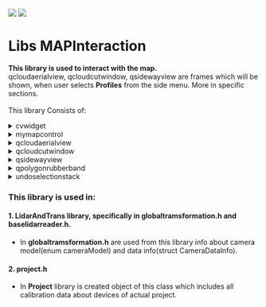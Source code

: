 <!-- PROJECT LOGO -->
<br />
<div align="left">
<img src="https://github.com/dekdekan/lidaretto-desktop/blob/completeRefactor_change_cuts/README_images/logo_black.svg#gh-light-mode-only">
<img src="https://github.com/dekdekan/lidaretto-desktop/blob/completeRefactor_change_cuts/README_images/logo_white.svg#gh-dark-mode-only">
</div>
  <h1 align="left">Libs MAPInteraction</h1>

**This library is used to interact with the map.**<br />
qcloudaerialview, qcloudcutwindow, qsidewayview are frames which will be shown, when user selects **Profiles** from the side menu. More in specific sections. <br /><br />
This library Consists of:

<!-- //////////////////////////////////////////////////////////////////////////////////////////////////////////////////////////////////////////////////////// -->

<details><summary>cvwidget</summary>
<p>

## cvwidget is widget class where defined image is rendered.
There is included QT class QOpenGLWidget: <a href="https://doc.qt.io/qt-6/qopenglwidget.html">Show documentation</a>, thanks to which we can display OpenGL graphics.
  
### Getting Started
1. When you want to use this widget somewhere, first of all you have to add widget with class **CQtOpenCVViewerGl** to .ui file.
  
2. Then you just call only function **showImage** on this widget, and defined image in widget will be rendered, also on resizing. If image shows properly this funtcion **return true**, else **return false**. Function **showImage**:
```js
bool CQtOpenCVViewerGl::showImage(const cv::Mat& image)
```
3. If you want to get position on image, where user clicked:  (parameter widgetpos is position of widget from global)
 ```js
QPoint CQtOpenCVViewerGl::getImageClickPos(QPoint widgetpos)
``` 
4. If you want to get position of point, which should be at the same position on image, when widget is resized:
 ```js
QPoint CQtOpenCVViewerGl::getImagePosToWidgetPos(QPoint imagepos)
```
  
---  
  
</p>
</details>



<!-- //////////////////////////////////////////////////////////////////////////////////////////////////////////////////////////////////////////////////////// -->

<details><summary>mymapcontrol</summary>
<p>
  
---
  
## mymapcontrol is used to interact with the map. This class is part of an open-source cross-platform map widget QMapControl. 
  - Contact e-mail: kaiwinter@gmx.de
  - Changes were made by Martin Dekan for the purpose of trajectory selection
  - github: https://github.com/kaiwinter/QMapControl</br>
  
 QMapControl is implemented in external libs of lidaretto project.


### Getting Started
<details><summary>&emsp;&emsp; Needed steps to show map </summary>  <!--////////////////////////////////////////////////////////////////////// --></br>

1. To use this map control, first of all you have to add some container with QFrame class to .ui file.
2. Then promote this QFrame to class **MyMapControl**.
3. Add this <a href="https://github.com/alexpoltak/vrs_cvicenie_3/blob/main/documents/Includes.txt">Includes</a> to .pro file of app.
4. Include to header file of application:
    - `#include "mymapcontrol.h"`
    - `#include <osmmapadapter.h>`
    - `#include <maplayer.h>`
    - `#include "common.h"`

5. You need to create new map adapter(example is for OpenStreetMap):
    - `MapAdapter* mapadapter;`
```js
mapadapter = new OSMMapAdapter();
```
6. Create new layer with map adapter created in previous step:
    - `Layer* mainlayer;`
```js
mainlayer = new MapLayer("OpenStreetMap-Layer", mapadapter);
```
7. Call **__init()** on map QFrame (created in 1. and 2. step) to initialize all needed values:
```js
 void __init()
```
8. To add layer created in step 6, or another layer, to layers of map call **addLayer** on map QFrame:
```js
void addLayer(Layer* layer)
```
</details>

<details><summary>&emsp;&emsp; Methods for manipulation with map position, size</summary> <!--/////////////////////////////////////////////// --></br>
  
1. To set the middle of the map to the given coordinate, call **setView** on map QFrame:
```js
void setView(const QPointF& coordinate)
```
2. To Keep the center of the map on the Geometry, even when it moves, call **followGeometry** on map QFrame:
```js
void followGeometry ( const Geometry* geometry )
```
3. If the view is set to follow a Geometry this method stops the trace:
```js
void stopFollowing ( const Geometry* geometry )
```
4. To move smoothly the center of the view to the given Coordinate, call **moveTo** on map QFrame:
```js
oid moveTo	( QPointF coordinate )
```
5. To get the coordinate of the center of the map, call **currentCoordinate** on map QFrame:
```js
QPointF	currentCoordinate()
```
6. To scroll the view to the left, call **scrollLeft** on map QFrame:
```js
void scrollLeft ( int pixel)
```
7. To scroll the view to the right, call **scrollRight** on map QFrame:
```js
void scrollRight ( int pixel)
```
8. To scroll the view up, call **scrollUp** on map QFrame:
```js
void scrollUp ( int pixel)
```
9. To scroll the view down, call **scrollDown** on map QFrame:
```js
void scrollDown ( int pixel)
```
10. To scroll the view by the given point, call **scroll** on map QFrame:
```js
void scroll ( const QPoint scroll )
```

11. To resize the map to the given size, call **resize** on map QFrame:
```js
void resize(const QSize newSize)
```
</details>


<details><summary>&emsp;&emsp; 
Methods for displaying add-ons on the map </summary> <!--/////////////////////////////////////////////////////////////////////// --></br>
1. To set another cursor, call **setCursorFromList** with "true" in input on map QFrame: 

| previousIndexOfInterest condition        | Description                                           |   
| :-------------                           | :-------------                                        |
| default_hand_open      | checks if some trajectory point is in defined area    | 
| default_hand_closed      | checks if some trajectory point is in defined area    | 
| circle_selecting_hand_open      | checks if some trajectory point is in defined area    | 
| circle_selecting_hand_closed      | checks if some trajectory point is in defined area    | 
| circle_selecting_notSelecting      | checks if some trajectory point is in defined area    | 
| circle_selecting_selecting      | checks if some trajectory point is in defined area    | 
| circle_selecting_polygon      | checks if some trajectory point is in defined area    | 
| circle_selecting_rectangle      | checks if some trajectory point is in defined area    | 
| circle_selecting_time      | checks if some trajectory point is in defined area    | 
| circle_deselecting_hand_open      | checks if some trajectory point is in defined area    | 
| circle_deselecting_hand_closed      | checks if some trajectory point is in defined area    | 
| circle_deselecting_notSelecting      | checks if some trajectory point is in defined area    | 
| circle_deselecting_selecting      | checks if some trajectory point is in defined area    | 
| circle_deselecting_rectangle      | checks if some trajectory point is in defined area    | 
| adding_splitpoint_hand_open      | checks if some trajectory point is in defined area    | 
| adding_splitpoint_hand_closed      | checks if some trajectory point is in defined area    | 
| adding_splitpoint_adding      | checks if some trajectory point is in defined area    | 
| info_point_select      | checks if some trajectory point is in defined area    | 
```js
void setCursorFromList(int index)
```

2. To display the scale within the widget, call **showScale** with "true" in input on map QFrame: 
```js
void showScale ( bool visible )
```
3. To display crosshairs, call **showCrosshairs** with "true" in input on map QFrame:
```js
void showCrosshairs ( bool visible )
```
4. To display information about trajectory point defined by index, call **setInfo** on map QFrame: 
information is also displayed when mouse mode is set to "PointInfoSelection" and user clickes somewhere on trajectory.

    - `info` - index of point whose information should be displayed

```js
void setInfo(int info)
```

  
</details>  



<details><summary>&emsp;&emsp; Methods of selecting trajectory points </summary> <!--/////////////////////////////////////////////////////////////////////// --></br>

1. To set type of mouse mode and type of selection, call **setMouseMode** on map QFrame: 

| enum MouseMode      | enum MouseMode-Description                          |      | enum SelectionType  |
| :-------------      | :-------------                                      |------| :-------------      | 
| Panning             | The map can be moved                                |      | CircleSelection     | 
| Dragging            | Selection rectangular area can be drawn in the map  |      | PolygonSelection    |
| None                | Mouse move events have no efect to the map          |      | RectangleSelection  |
| Selecting           | Selecting a trajectory                              |      | TimeSelection       | 
| Deselecting         | Deselecting a trajectory                            |      | AreaSelection       | 
| InsertSplitPoint    | Inserting split point                               |      | CircleDeselection   |
| PointInfoSelection  | Painting info about selected point on trajectory    |      | RectangleDeselection|
| LineForCut_Selecting| It is used to select point for cutting line         |      | TimeDeselection     |


```js
void setMouseMode(MouseMode mousemode,SelectionType selectiontype )
```


2. To select all points among defined points, call **selectInTrajectory** on map QFrame: 

    - `start` - index of start point
    - `goal` - index of end point

```js
void selectInTrajectory(int fromPoint,int toPoint)
```
3. To deselect all points among defined points, call **deselectInTrajectory** on map QFrame: 

    - `start` - index of start point
    - `goal` - index of end point

```js
void deselectInTrajectory(int fromPoint,int toPoint)
```
4.  To select or deselect all points among defined points, based on mouse mode, call **doWithTrajectoryBetweenPoints** on map QFrame: 
    - `mouse mode is Selecting ` - selectInTrajectory is called
    - `mouse mode is Deselecting` - deselectInTrajectory is called
```js
void MyMapControl::doWithTrajectoryBetweenPoints(int lastIndex,int newindex)
```

5. To select all prepared points(to change points states from "during selection" to "selected"), call **SelectPreparedPoints** on map QFrame: 
```js
void SelectPreparedPoints()
```
6. To deselect all prepared points(to change points states from "during selection" to "not selected"), call **DeselectPreparedPoints** on map QFrame: 
```js
void DeselectPreparedPoints()
```

7. To select all points of trajectory(to change points states to "selected"), call **selectWholeTrajectory** on map QFrame: 
```js
void selectWholeTrajectory()
```
8. To deselect all points of trajectory(to change points states to "not selected"), call **deselectWholeTrajectory** on map QFrame: 
```js
void deselectWholeTrajectory()
```
 
</details>  

<details><summary>&emsp;&emsp; Methods for checking whether the points are in the defined area</summary> <!--/////////////////////////////////////////////////////////////////////// --></br>

1. To find points that are in the selection rectangle and changes their state from 0-"not selected" to 1-"during selection" state, call **checkColisionWithRectangle** on map QFrame: 

```js
void checkColisionWithRectangle()
```

2. To points that are in the deselection rectangle and changes their state from 2-"selected" to 1-"during selection" state, call **checkDeColisionWithRectangle** on map QFrame: 

```js
void checkDeColisionWithRectangle()
```

3. To find points that are in the selection polygon and changes their state from 0-"not selected" to 1-"during selection" state, call **checkColisionWithPolygon** on map QFrame: 

```js
void checkColisionWithPolygon()
```
4. To find out if some trajectory point is in defined circle and get its index, call **checkColisionWithCircle** on map QFrame: 

    - `center` - center of area
    - `radius` - radius of area
    - `previousIndexOfInterest` 
 
| previousIndexOfInterest condition        | Description                                           |   
| :-------------                           | :-------------                                        |
| When (previousIndexOfInterest is -1      | checks if some trajectory point is in defined area    | 
| When (previousIndexOfInterest is not -1) | checks if some trajectory point is in defined area and whether is close to the previous one point (at previousIndexOfInterest)                                                                           | 

```js
int MyMapControl::checkColisionWithCircle(QPoint center,double radius,int previousIndexOfInterest)
```

5. To find out if some split point is in defined area and get its index, call **checkSplitpointAroundPoint** on map QFrame: 
```js
int MyMapControl::checkSplitpointAroundPoint(int indexintraj,int areaofinterest)
```
6. To find out if some RTK point is in defined area and get its index, call **checkColisionWithRtkPoint** on map QFrame:

    - `center` - center of area
    - `radius` - radius of area
```js
int MyMapControl::checkColisionWithRtkPoint(QPoint center,double radius)
```




7. To find points that are not "selected" among the defined indexes and change their state to "during selection", call **CheckPointsBetweenPoints** on map QFrame: 

    - `start` - index of start point
    - `goal` - index of end point
    
```js
void MyMapControl::CheckPointsBetweenPoints(int start, int goal)
```

</details>  



<details><summary>&emsp;&emsp; Methods for manipulation with map layers </summary> <!--/////////////////////////////////////////////////////////////////////// --></br>
If multiple layers are added, they are painted in the added order.

1. To add new layer, call **addLayer** on map QFrame: 
```js
void addLayer ( Layer* layer )
```
2. To remove layer, call **removeLayer** on map QFrame: 
```js
void removeLayer ( Layer* layer )
```
3. To get layer by given name, call **layer** on map QFrame: 
```js
Layer* layer ( const QString& layername )
```
4. To get names of all layers, call **layers** on map QFrame: 
```js
QList<QString> layers()
```
5. To get number of layers, call **numberOfLayers** on map QFrame: 
```js
int numberOfLayers()
```
6. To set the center of the view to the center point of the trajectory and also set the zoom to maximum to display the entire trajectory, call **setCenterAndMaxZoomForProject** on map QFrame: 
```js
void setCenterAndMaxZoomForProject()
```
  
</details>  

<details><summary>&emsp;&emsp; Methods for manipulation with zoom </summary> <!--/////////////////////////////////////////////////////////////////////// --></br>

1. To set zoom limit, call **setImageZoomLimit** on map QFrame: 
```js
void setImageZoomLimit(int newLimit)
```
2. To get zoom limit, call **getImageZoomLimit** on map QFrame: 
```js
int getImageZoomLimit()
```
3. To set current zoom, call **setZoom** on map QFrame: 
```js
void setZoom ( int zoomlevel )
```
4. To zoom in one step, call **zoomIn** on map QFrame: 
```js
void zoomIn()
```
5. To zoom out in one step, call **zoomOut** on map QFrame: 
```js
void zoomOut()
```
6. To set the center of the view to the center point of the trajectory and also set the zoom to maximum to display the entire trajectory, call **setCenterAndMaxZoomForProject** on map QFrame: 
```js
void setCenterAndMaxZoomForProject()
```
  
</details>  


---

</p>
</details>

<!-- //////////////////////////////////////////////////////////////////////////////////////////////////////////////////////////////////////////////////////// -->

<details><summary>qcloudaerialview</summary>
<p>

## Is frame class which projects cloud points into one coordination plane. Specifically to the plane XY(aerial).</br>
This class also takes care of the interaction during measurement(in this frame) or selection cutting line(emits to each projection frame except ZX-side way).
  
### Getting Started
1. When you want to use this view somewhere, first of all you have to add frame with class **QCloudAerialView** to .ui file.

2. To show this view with painted cloud points, call **addAndShowCloud** on this frame:
  
    - `inputcloud` - the entire cloud that generated the backend for display
    - `llp1` - right centered point of cut(on right side of trajectory)
    - `llc1` - centered point of cut, defined by user
    - `llp2` - left centered point of cut(on left side of trajectory)
    - `cutwidth` - distance from cut
    - `newusedZones` - zones which are used

```js
void QCloudAerialView::addAndShowCloud(cloudViz inputcloud,pcl::PointXYZRGB llp1,pcl::PointXYZRGB llc1,pcl::PointXYZRGB llp2,double cutwidth,std::map<int, bool> newusedZones)
```

3. If you want to set colorization pallete, call **setColorizationPallete** on this frame:</br>
  types of palletes</br>
                    - `QCloudAerialView::intenzity`</br>
                    - `QCloudAerialView::zone`</br>
                    - `QCloudAerialView::elevation`
```js
void setColorizationPallete(ColorPalette palette)
```

4. If you want to set mouse mode, call **setMouseMode** on this frame:</br>
  types of mouse mode</br>
                    - `Dragging`- To move with the content in the frame</br>
                    - `Measuring`- To enable measuring in this frame</br>
                    - `sideWayPicker`- to select cutting line
```js
void setMouseMode(MouseMode newmode)
```

5. To get mouse mode, call **getMouseMode** on this frame:</br>
```js
MouseMode getMouseMode()
```

6. To set parameters and enable cutting line painting, call **setSidewayCutParams** on this frame:
  
    - `cx` - X position of center
    - `cy` - Y position of center
    - `rx` - direction vector
    - `ry` - direction vector


```js
void setSidewayCutParams(double cx,double cy,double rx,double ry)
```

7. To hide cutting line, call on this frame function:
```js
void hideSidewayCut()
```

8. To set visual parameters of this frame, call **setVisualParams** on this frame:
  
    - `PiZoom` - actual zoom in frame
    - `PiXoff` - X position of image center(recalculates when user moves or zooms in/out)
    - `PiYoff` - Y position of image center(recalculates when user moves or zooms in/out)

```js
void setVisualParams(double PiZoom,double PiXoff,double PiYoff)
```

9. To get visual parameters of this frame, call **getVisualParams** on this frame:
  
    - `PiZoom` - actual zoom in frame
    - `PiXoff` - X position of image center(recalculates when user moves or zooms in/out)
    - `PiYoff` - Y position of image center(recalculates when user moves or zooms in/out)

```js
void getVisualParams(double &PiZoom,double &PiXoff,double &PiYoff)
```

10. To set RTKPoints, call **setRtkPoints** on this frame:
-
    - `newPoints` - new RTK points
    - `lc1` - centered point of cut, defined by user
    - `lp1` - right centered point of cut(on right side of trajectory)
    - `lp2` - left centered point of cut(on left side of trajectory)
    - `widthd` - distance from cut
    - 
```js
void setRtkPoints( std::shared_ptr<std::vector<RtkPoint>> newPoints, pcl::PointXYZRGB lc1, pcl::PointXYZRGB lp1, pcl::PointXYZRGB lp2, double widthd)
```

- Or only:
  
    - `newPoints` - new RTK points
    - `widthd` - distance from cut
```js
void setRtkPoints( std::shared_ptr<std::vector<RtkPoint>> newPoints,double widthd)
```

11. To set used zones, call **setUsedZones** on this frame:

```js
void setUsedZones(std::map<int, bool> newusedZones)
```

---

</p>
</details>
  
<!-- //////////////////////////////////////////////////////////////////////////////////////////////////////////////////////////////////////////////////////// -->
  
<details><summary>qcloudcutwindow</summary>
<p>

## Is frame class which projects cloud points into one coordination plane. Specifically to plane ZX(cloud cut).</br>
This class also takes care of the interaction during measurement(in this frame) or selection cutting line(emits to each projection frame except ZX-side way).
  
### Getting Started
1. When you want to use this view somewhere, first of all you have to add frame with class **qcloudcutwindow** to .ui file.

2. To show this view with painted cloud points, call **addAndShowCut** on this frame:
  
    - `inputcloud` - the entire cloud that generated the backend for display
    - `llp1` - right centered point of cut(on right side of trajectory)
    - `llc1` - centered point of cut, defined by user
    - `llp2` - left centered point of cut(on left side of trajectory)
    - `cutwidth` - distance from cut
    - `newusedZones` - zones which are used

```js
void addAndShowCut(cloudViz inputcloud,pcl::PointXYZRGB lp1,pcl::PointXYZRGB lc1,pcl::PointXYZRGB lp2,double cutwidth,std::map<int, bool> newusedZones);
```

3. To set parameters and enable cutting line painting, call **setSidewayCutParams** on this frame:
  
    - `cx` - X position of center
    - `cy` - Y position of center

```js
void setSidewayCutParams(double cx,double cy)
```

4. To get distance of two points, selected by user in Measuring mode, call **getDists** on this frame:
  
    - `x` - distance in x axis
    - `y` - distance in y axis

```js
void getDists(double &x,double &y )
```
All this methods are same like in qcloudaerialview: 
  - setColorizationPallete
  - setMouseMode
  - getMouseMode
  - setVisualParams
  - getVisualParams
  - setRtkPoints
  - setUsedZones

---

</p>
</details>
  
<!-- //////////////////////////////////////////////////////////////////////////////////////////////////////////////////////////////////////////////////////// -->

<details><summary>qsidewayview</summary>
<p>

## Is frame class which projects cloud points into one coordination plane. Specifically to plane ZX(side way).</br>
This class also takes care of the interaction during measurement(in this frame).
  
### Getting Started
1. When you want to use this view somewhere, first of all you have to add frame with class **qcloudcutwindow** to .ui file.

2. To show this view with painted cloud points, call **addAndShowCut** on this frame:
  
    - `inputcloud` - the entire cloud that generated the backend for display
    - `llp1` - right centered point of cut(on right side of trajectory)
    - `llc1` - centered point of cut, defined by user
    - `llp2` - left centered point of cut(on left side of trajectory)
    - `cutwidth` - distance from cut
    - `newusedZones` - zones which are used

```js
void addAndShowCut(cloudViz inputcloud,pcl::PointXYZRGB lp1,pcl::PointXYZRGB lc1,pcl::PointXYZRGB lp2,double cutwidth,std::map<int, bool> newusedZones);
```

3. To clear cloud and measured distances from view, call **removeCloud** on this frame:
```js
void removeCloud()
```

4. To get distance of two points, selected by user in Measuring mode, call **getDists** on this frame:
  
    - `x` - distance in x axis
    - `y` - distance in y axis

```js
void getDists(double &x,double &y )
```
All this methods are same like in qcloudaerialview: 
  - setColorizationPallete
  - setMouseMode
  - getMouseMode
  - setVisualParams
  - getVisualParams
  - setRtkPoints
  - setUsedZones
  - hideSidewayCut

---

</p>
</details>

<!-- //////////////////////////////////////////////////////////////////////////////////////////////////////////////////////////////////////////////////////// -->

<details><summary>qpolygonrubberband</summary>
<p>

## qpolygonrubberband is class for painting polygon.

### Getting Started
1. To set polygon which should be drawn call **setPolygon** on object of this class:
```js
void setPolygon(std::vector<QPoint> polygonPoints)
```
&emsp;&emsp;Or :
```js
void setPolygon(std::vector<QPoint> polygonPoints,QPoint lastPoint)
```
  
2. To change color of polygon  call **changeColor** on object of this class:
```js
void changeColor(QColor newcolor)
```
  
---  
  
</p>
</details>


<!-- //////////////////////////////////////////////////////////////////////////////////////////////////////////////////////////////////////////////////////// -->

<details><summary>undoselectionstack</summary>
<p>

## undoselectionstack is the class which holds history of selections, so you can go through this history.

### Getting Started
1. When you want to use this somewhere, first of all you have call **createNewProject** on object of this class:
     - `projj` - reference for changing states of trajectory
```js
 void UndoSelectionStack::createNewProject(std::shared_ptr<std::vector<framesTrajectoryRelationsInfoStruct>> projj)
```  
  
2. Then call addNewSelection on object of this class, whenever something in the selection changes:
```js
void addNewSelection()
```

3. Then if you want to go through the history of selections, call **redo** to go to upcoming states or **undo** to go to previous states:
```js
void redo()
```
```js
void undo()
```
  
---  
  
</p>
</details>
 
<!-- //////////////////////////////////////////////////////////////////////////////////////////////////////////////////////////////////////////////////////// -->


### This library is used in:
#### 1. LidarAndTrans library, specifically in globaltramsformation.h and baselidarreader.h. 
- In **globaltramsformation.h**  are used from this library info about camera model(enum cameraModel) and data info(struct CameraDataInfo).
#### 2. project.h
- In **Project** library is created object of this class which includes all calibration data about devices of actual project.
